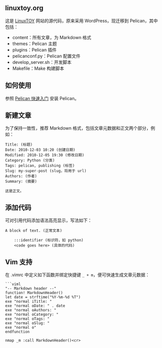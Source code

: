linuxtoy.org
------------

这是 [LinuxTOY][l] 网站的源代码，原来采用 WordPress，现迁移到 Pelican，其中包括：

- content：所有文章，为 Markdown 格式
- themes：Pelican 主题
- plugins：Pelican 插件
- pelicanconf.py：Pelican 配置文件
- develop_server.sh：开发脚本
- Makefile：Make 构建脚本

## 如何使用

参照 [Pelican 快速入门][p] 安装 Pelican。

## 新建文章

为了保持一致性，推荐 Markdown 格式，包括文章元数据和正文两个部分，例如：

    Title: (标题)
    Date: 2010-12-03 10:20 (创建日期)
    Modified: 2010-12-05 19:30 (修改日期)
    Category: Python (分类)
    Tags: pelican, publishing (标签)
    Slug: my-super-post (slug，将用于 url)
    Authors: (作者)
    Summary: (摘要)

    这是正文。

## 添加代码

可对引用代码添加语法高亮显示，写法如下：

    A block of text. (正常文本)

        :::identifier (标识符，如 python)
        <code goes here> (具体的代码)

## Vim 支持

在 .vimrc 中定义如下函数并绑定快捷键 `_ + m`，便可快速生成文章元数据：

    ```viml
    "-- Markdown header --"
    function! MarkdownHeader()
    let date = strftime("%Y-%m-%d %T")
    exe "normal iTitle: "
    exe "normal oDate: " . date
    exe "normal oAuthors: "
    exe "normal oCategory: "
    exe "normal oTags: "
    exe "normal oSlug: "
    exe "normal o"
    endfunction

    nmap _m :call MarkdownHeader()<cr>

[l]: http://linuxtoy.org
[p]: http://docs.getpelican.com/en/3.5.0/quickstart.html

